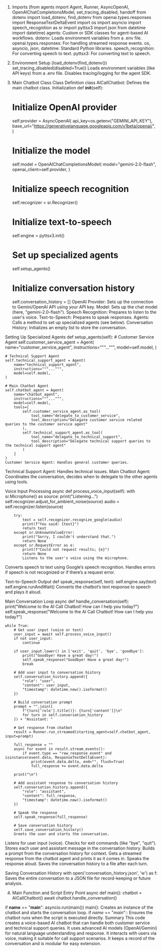 1. Imports
(from agents import Agent, Runner, AsyncOpenAI, OpenAIChatCompletionsModel, set_tracing_disabled, handoff
from dotenv import load_dotenv, find_dotenv
from openai.types.responses import ResponseTextDeltaEvent
import os
import asyncio
import speech_recognition as sr
import pyttsx3
import json
from datetime import datetime)
agents: Custom or SDK classes for agent-based AI workflows.
dotenv: Loads environment variables from a .env file.
openai.types.responses: For handling streamed response events.
os, asyncio, json, datetime: Standard Python libraries.
speech_recognition: For converting speech to text.
pyttsx3: For converting text to speech.
2. Environment Setup
(load_dotenv(find_dotenv())
set_tracing_disabled(disabled=True))
Loads environment variables (like API keys) from a .env file.
Disables tracing/logging for the agent SDK.
3. Main Chatbot Class
Class Definition
class AICallChatbot:
Defines the main chatbot class.
Initialization
def __init__(self):
    # Initialize OpenAI provider
    self.provider = AsyncOpenAI(
        api_key=os.getenv("GEMINI_API_KEY"),
        base_url="https://generativelanguage.googleapis.com/v1beta/openai/",
    )
    
    # Initialize the model
    self.model = OpenAIChatCompletionsModel(
        model="gemini-2.0-flash",
        openai_client=self.provider,
    )
    
    # Initialize speech recognition
    self.recognizer = sr.Recognizer()
    
    # Initialize text-to-speech
    self.engine = pyttsx3.init()
    
    # Set up specialized agents
    self.setup_agents()
    
    # Initialize conversation history
    self.conversation_history = []
    OpenAI Provider: Sets up the connection to Gemini/OpenAI API using your API key.
Model: Sets up the chat model (here, "gemini-2.0-flash").
Speech Recognition: Prepares to listen to the user's voice.
Text-to-Speech: Prepares to speak responses.
Agents: Calls a method to set up specialized agents (see below).
Conversation History: Initializes an empty list to store the conversation.

Setting Up Specialized Agents
def setup_agents(self):
    # Customer Service Agent
    self.customer_service_agent = Agent(
        name="customer_service_agent",
        instructions="""...""",
        model=self.model,
    )
    
    # Technical Support Agent
    self.technical_support_agent = Agent(
        name="technical_support_agent",
        instructions="""...""",
        model=self.model,
    )
    
    # Main Chatbot Agent
    self.chatbot_agent = Agent(
        name="chatbot_agent",
        instructions="""...""",
        model=self.model,
        tools=[
            self.customer_service_agent.as_tool(
                tool_name="delegate_to_customer_service",
                tool_description="Delegate customer service related queries to the customer service agent"
            ),
            self.technical_support_agent.as_tool(
                tool_name="delegate_to_technical_support",
                tool_description="Delegate technical support queries to the technical support agent"
            )
        ]
    )
    Customer Service Agent: Handles general customer queries.
Technical Support Agent: Handles technical issues.
Main Chatbot Agent: Coordinates the conversation, decides when to delegate to the other agents using tools.

Voice Input Processing
async def process_voice_input(self):
    with sr.Microphone() as source:
        print("Listening...")
        self.recognizer.adjust_for_ambient_noise(source)
        audio = self.recognizer.listen(source)
        
        try:
            text = self.recognizer.recognize_google(audio)
            print(f"You said: {text}")
            return text
        except sr.UnknownValueError:
            print("Sorry, I couldn't understand that.")
            return None
        except sr.RequestError as e:
            print(f"Could not request results; {e}")
            return None
            Listens to the user's voice using the microphone.
Converts speech to text using Google’s speech recognition.
Handles errors if speech is not recognized or if there’s a request error.

Text-to-Speech Output
def speak_response(self, text):
    self.engine.say(text)
    self.engine.runAndWait()
    Converts the chatbot’s text response to speech and plays it aloud.

Main Conversation Loop
async def handle_conversation(self):
    print("Welcome to the AI Call Chatbot! How can I help you today?")
    self.speak_response("Welcome to the AI Call Chatbot! How can I help you today?")
    
    while True:
        # Get user input (voice or text)
        user_input = await self.process_voice_input()
        if not user_input:
            continue
        
        if user_input.lower() in ['exit', 'quit', 'bye', 'goodbye']:
            print("Goodbye! Have a great day!")
            self.speak_response("Goodbye! Have a great day!")
            break
        
        # Add user input to conversation history
        self.conversation_history.append({
            "role": "user",
            "content": user_input,
            "timestamp": datetime.now().isoformat()
        })
        
        # Build conversation prompt
        prompt = "".join([
            f"{turn['role'].title()}: {turn['content']}\n"
            for turn in self.conversation_history
        ]) + "Assistant: "
        
        # Get response from chatbot
        result = Runner.run_streamed(starting_agent=self.chatbot_agent, input=prompt)
        
        full_response = ""
        async for event in result.stream_events():
            if event.type == "raw_response_event" and isinstance(event.data, ResponseTextDeltaEvent):
                print(event.data.delta, end="", flush=True)
                full_response += event.data.delta
        
        print("\n")
        
        # Add assistant response to conversation history
        self.conversation_history.append({
            "role": "assistant",
            "content": full_response,
            "timestamp": datetime.now().isoformat()
        })
        
        # Speak the response
        self.speak_response(full_response)
        
        # Save conversation history
        self.save_conversation_history()
        Greets the user and starts the conversation.
Listens for user input (voice).
Checks for exit commands (like "bye", "quit").
Stores each user and assistant message in the conversation history.
Builds a prompt from the conversation history for context.
Gets a streamed response from the chatbot agent and prints it as it comes in.
Speaks the response aloud.
Saves the conversation history to a file after each turn.

Saving Conversation History
    with open('conversation_history.json', 'w') as f:
Saves the entire conversation to a JSON file for record-keeping or future analysis.

4. Main Function and Script Entry Point
async def main():
    chatbot = AICallChatbot()
    await chatbot.handle_conversation()

if __name__ == "__main__":
    asyncio.run(main())
    main(): Creates an instance of the chatbot and starts the conversation loop.
if _name_ == "_main_":: Ensures the chatbot runs when the script is executed directly.
Summary
This code creates a voice-based AI chatbot that can handle both customer service and technical support queries.
It uses advanced AI models (OpenAI/Gemini) for natural language understanding and response.
It interacts with users via voice, making it suitable for call support scenarios.
It keeps a record of the conversation and is modular for easy extension.